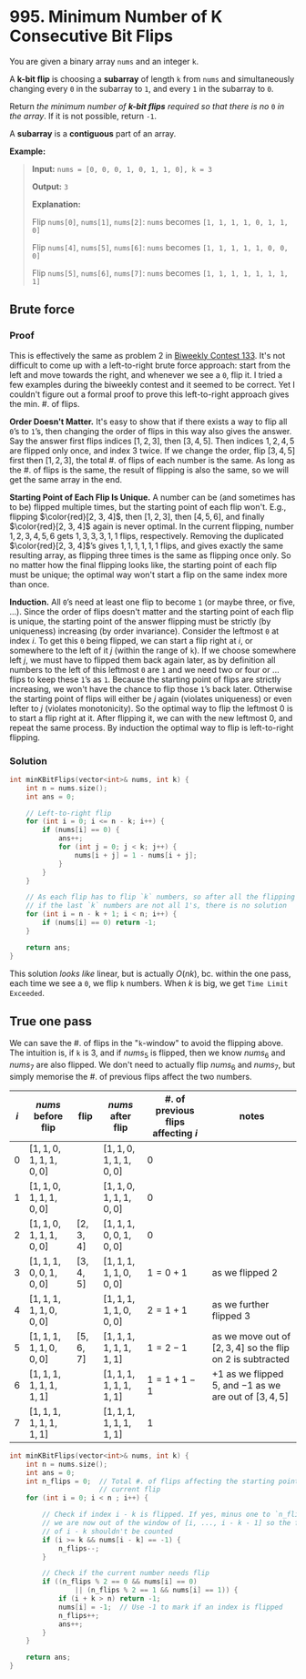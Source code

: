 # 995. Minimum Number of K Consecutive Bit Flips

You are given a binary array `nums` and an integer `k`.

A **k-bit flip** is choosing a **subarray** of length `k` from `nums` and simultaneously changing every `0` in the subarray to `1`, and every `1` in the subarray to `0`.

Return *the minimum number of __k-bit flips__ required so that there is no* `0` *in the array*. If it is not possible, return `-1`.

A **subarray** is a **contiguous** part of an array.

 
**Example:**

> **Input:** `nums = [0, 0, 0, 1, 0, 1, 1, 0], k = 3`
> 
> **Output:** `3`
> 
> **Explanation:**
>
> Flip `nums[0]`, `nums[1]`, `nums[2]`: `nums` becomes `[1, 1, 1, 1, 0, 1, 1, 0]`
>
> Flip `nums[4]`, `nums[5]`, `nums[6]`: `nums` becomes `[1, 1, 1, 1, 1, 0, 0, 0]`
>
> Flip `nums[5]`, `nums[6]`, `nums[7]`: `nums` becomes `[1, 1, 1, 1, 1, 1, 1, 1]`


## Brute force

### Proof

This is effectively the same as problem 2 in [Biweekly Contest 133](https://leetcode.com/contest/biweekly-contest-133/). It's not difficult to come up with a left-to-right brute force approach: start from the left and move towards the right, and whenever we see a `0`, flip it. I tried a few examples during the biweekly contest and it seemed to be correct. Yet I couldn't figure out a formal proof to prove this left-to-right approach gives the min. #. of flips.

**Order Doesn't Matter.** It's easy to show that if there exists a way to flip all `0`’s to `1`’s, then changing the order of flips in this way also gives the answer. Say the answer first flips indices $[1, 2, 3]$, then $[3, 4, 5]$. Then indices $1, 2, 4, 5$ are flipped only once, and index $3$ twice. If we change the order, flip $[3, 4, 5]$ first then $[1, 2, 3]$, the total #. of flips of each number is the same. As long as the #. of flips is the same, the result of flipping is also the same, so we will get the same array in the end.

**Starting Point of Each Flip Is Unique.** A number can be (and sometimes has to be) flipped multiple times, but the starting point of each flip won't. E.g., flipping $\color{red}[2, 3, 4]$, then $[1, 2, 3]$, then $[4, 5, 6]$, and finally $\color{red}[2, 3, 4]$ again is never optimal. In the current flipping, number $1, 2, 3, 4, 5, 6$ gets $1, 3, 3, 3, 1, 1$ flips, respectively. Removing the duplicated $\color{red}[2, 3, 4]$’s gives $1, 1, 1, 1, 1, 1$ flips, and gives exactly the same resulting array, as flipping three times is the same as flipping once only. So no matter how the final flipping looks like, the starting point of each flip must be unique; the optimal way won't start a flip on the same index more than once.

**Induction.** All `0`’s need at least one flip to become `1` (or maybe three, or five, ...). Since the order of flips doesn't matter and the starting point of each flip is unique, the starting point of the answer flipping must be strictly (by uniqueness) increasing (by order invariance). Consider the leftmost `0` at index $i$. To get this `0` being flipped, we can start a flip right at $i$, or somewhere to the left of it $j$ (within the range of `k`). If we choose somewhere left $j$, we must have to flipped them back again later, as by definition all numbers to the left of this leftmost `0` are `1` and we need two or four or ... flips to keep these `1`’s as `1`. Because the starting point of flips are strictly increasing, we won't have the chance to flip those `1`’s back later. Otherwise the starting point of flips will either be $j$ again (violates uniqueness) or even lefter to $j$ (violates monotonicity). So the optimal way to flip the leftmost $0$ is to start a flip right at it. After flipping it, we can with the new leftmost $0$, and repeat the same process. By induction the optimal way to flip is left-to-right flipping.


### Solution

```cpp
int minKBitFlips(vector<int>& nums, int k) {
    int n = nums.size();
    int ans = 0;

    // Left-to-right flip
    for (int i = 0; i <= n - k; i++) {
        if (nums[i] == 0) {
            ans++;
            for (int j = 0; j < k; j++) {
                nums[i + j] = 1 - nums[i + j];
            }
        }
    }

    // As each flip has to flip `k` numbers, so after all the flipping above,
    // if the last `k` numbers are not all 1's, there is no solution
    for (int i = n - k + 1; i < n; i++) {
        if (nums[i] == 0) return -1;
    }

    return ans;
}
```

This solution *looks like* linear, but is actually $O(nk)$, bc. within the one pass, each time we see a `0`, we flip `k` numbers. When $k$ is big, we get `Time Limit Exceeded`.


## True one pass

We can save the #. of flips in the "`k`-window" to avoid the flipping above. The intuition is, if `k` is 3, and if $nums_5$ is flipped, then we know $nums_6$ and $nums_7$ are also flipped. We don't need to actually flip $nums_6$ and $nums_7$, but simply memorise the #. of previous flips affect the two numbers.

| $i$ | $nums$ before flip         | flip        | $nums$ after flip          | #. of previous flips affecting $i$ | notes                                                          |
|-----|----------------------------|-------------|----------------------------|------------------------------------|----------------------------------------------------------------|
| $0$ | $[1, 1, 0, 1, 1, 1, 0, 0]$ |             | $[1, 1, 0, 1, 1, 1, 0, 0]$ | $0$                                |                                                                |
| $1$ | $[1, 1, 0, 1, 1, 1, 0, 0]$ |             | $[1, 1, 0, 1, 1, 1, 0, 0]$ | $0$                                |                                                                |
| $2$ | $[1, 1, 0, 1, 1, 1, 0, 0]$ | $[2, 3, 4]$ | $[1, 1, 1, 0, 0, 1, 0, 0]$ | $0$                                |                                                                |
| $3$ | $[1, 1, 1, 0, 0, 1, 0, 0]$ | $[3, 4, 5]$ | $[1, 1, 1, 1, 1, 0, 0, 0]$ | $1 = 0 + 1$                        | as we flipped $2$                                              |
| $4$ | $[1, 1, 1, 1, 1, 0, 0, 0]$ |             | $[1, 1, 1, 1, 1, 0, 0, 0]$ | $2 = 1 + 1$                        | as we further flipped $3$                                      |
| $5$ | $[1, 1, 1, 1, 1, 0, 0, 0]$ | $[5, 6, 7]$ | $[1, 1, 1, 1, 1, 1, 1, 1]$ | $1 = 2 - 1$                        | as we move out of $[2, 3, 4]$ so the flip on $2$ is subtracted |
| $6$ | $[1, 1, 1, 1, 1, 1, 1, 1]$ |             | $[1, 1, 1, 1, 1, 1, 1, 1]$ | $1 = 1 + 1 - 1$                    | $+1$ as we flipped $5$, and $-1$ as we are out of $[3, 4, 5]$  |
| $7$ | $[1, 1, 1, 1, 1, 1, 1, 1]$ |             | $[1, 1, 1, 1, 1, 1, 1, 1]$ | $1$                                |                                                                |


```cpp
int minKBitFlips(vector<int>& nums, int k) {
    int n = nums.size();
    int ans = 0;
    int n_flips = 0;  // Total #. of flips affecting the starting point of the
                      // current flip
    for (int i = 0; i < n ; i++) {

        // Check if index i - k is flipped. If yes, minus one to `n_flips`, as
        // we are now out of the window of [i, ..., i - k - 1] so the flipping
        // of i - k shouldn't be counted
        if (i >= k && nums[i - k] == -1) {
            n_flips--;
        }

        // Check if the current number needs flip
        if ((n_flips % 2 == 0 && nums[i] == 0)
                || (n_flips % 2 == 1 && nums[i] == 1)) {
            if (i + k > n) return -1;
            nums[i] = -1;  // Use -1 to mark if an index is flipped
            n_flips++;
            ans++;
        }
    }

    return ans;
}
```


